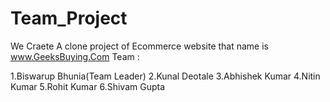 # Team_Project

We Craete A clone project of Ecommerce website that name is www.GeeksBuying.Com
Team :

1.Biswarup Bhunia(Team Leader)
2.Kunal Deotale
3.Abhishek Kumar
4.Nitin Kumar
5.Rohit Kumar
6.Shivam Gupta
